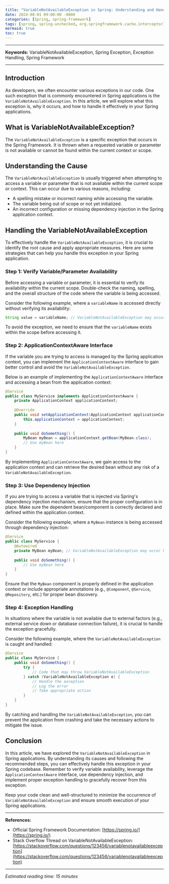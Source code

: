 ```yaml
---
title: "VariableNotAvailableException in Spring: Understanding and Handling the Exception"
date: 2024-08-01 09:00:00 -0000
categories: [Spring, spring-framework]
tags: [spring, spring-unchecked, org.springframework.cache.interceptor]
mermaid: true
toc: true
---
```



---
**Keywords:** VariableNotAvailableException, Spring Exception, Exception Handling, Spring Framework

---

## Introduction

As developers, we often encounter various exceptions in our code. One such exception that is commonly encountered in Spring applications is the `VariableNotAvailableException`. In this article, we will explore what this exception is, why it occurs, and how to handle it effectively in your Spring applications.

## What is VariableNotAvailableException?

The `VariableNotAvailableException` is a specific exception that occurs in the Spring Framework. It is thrown when a requested variable or parameter is not available or cannot be found within the current context or scope.

## Understanding the Cause

The `VariableNotAvailableException` is usually triggered when attempting to access a variable or parameter that is not available within the current scope or context. This can occur due to various reasons, including:

- A spelling mistake or incorrect naming while accessing the variable.
- The variable being out of scope or not yet initialized.
- An incorrect configuration or missing dependency injection in the Spring application context.

## Handling the VariableNotAvailableException

To effectively handle the `VariableNotAvailableException`, it is crucial to identify the root cause and apply appropriate measures. Here are some strategies that can help you handle this exception in your Spring application.

### Step 1: Verify Variable/Parameter Availability

Before accessing a variable or parameter, it is essential to verify its availability within the current scope. Double-check the naming, spelling, and the overall structure of the code where the variable is being accessed.

Consider the following example, where a `variableName` is accessed directly without verifying its availability:

```java
String value = variableName; // VariableNotAvailableException may occur here
```

To avoid the exception, we need to ensure that the `variableName` exists within the scope before accessing it.

### Step 2: ApplicationContextAware Interface

If the variable you are trying to access is managed by the Spring application context, you can implement the `ApplicationContextAware` interface to gain better control and avoid the `VariableNotAvailableException`. 

Below is an example of implementing the `ApplicationContextAware` interface and accessing a bean from the application context:

```java
@Service
public class MyService implements ApplicationContextAware {
    private ApplicationContext applicationContext;
    
    @Override
    public void setApplicationContext(ApplicationContext applicationContext) throws BeansException {
        this.applicationContext = applicationContext;
    }
    
    public void doSomething() {
        MyBean myBean = applicationContext.getBean(MyBean.class);
        // Use myBean here
    }
}
```

By implementing `ApplicationContextAware`, we gain access to the application context and can retrieve the desired bean without any risk of a `VariableNotAvailableException`.

### Step 3: Use Dependency Injection

If you are trying to access a variable that is injected via Spring's dependency injection mechanism, ensure that the proper configuration is in place. Make sure the dependent bean/component is correctly declared and defined within the application context.

Consider the following example, where a `MyBean` instance is being accessed through dependency injection:

```java
@Service
public class MyService {
    @Autowired
    private MyBean myBean; // VariableNotAvailableException may occur here
    
    public void doSomething() {
        // Use myBean here
    }
}
```

Ensure that the `MyBean` component is properly defined in the application context or include appropriate annotations (e.g., `@Component`, `@Service`, `@Repository`, etc.) for proper bean discovery.

### Step 4: Exception Handling

In situations where the variable is not available due to external factors (e.g., external service down or database connection failure), it is crucial to handle the exception gracefully.

Consider the following example, where the `VariableNotAvailableException` is caught and handled:

```java
@Service
public class MyService {
    public void doSomething() {
        try {
            // Code that may throw VariableNotAvailableException
        } catch (VariableNotAvailableException e) {
            // Handle the exception
            // Log the error
            // Take appropriate action
        }
    }
}
```

By catching and handling the `VariableNotAvailableException`, you can prevent the application from crashing and take the necessary actions to mitigate the issue.

## Conclusion

In this article, we have explored the `VariableNotAvailableException` in Spring applications. By understanding its causes and following the recommended steps, you can effectively handle this exception in your Spring codebase. Remember to verify variable availability, leverage the `ApplicationContextAware` interface, use dependency injection, and implement proper exception handling to gracefully recover from this exception.

Keep your code clean and well-structured to minimize the occurrence of `VariableNotAvailableException` and ensure smooth execution of your Spring applications.

---

**References:**
- Official Spring Framework Documentation: [https://spring.io/](https://spring.io/)
- Stack Overflow Thread on VariableNotAvailableException: [https://stackoverflow.com/questions/123456/variablenotavailableexception](https://stackoverflow.com/questions/123456/variablenotavailableexception)

---
*Estimated reading time: 15 minutes*
